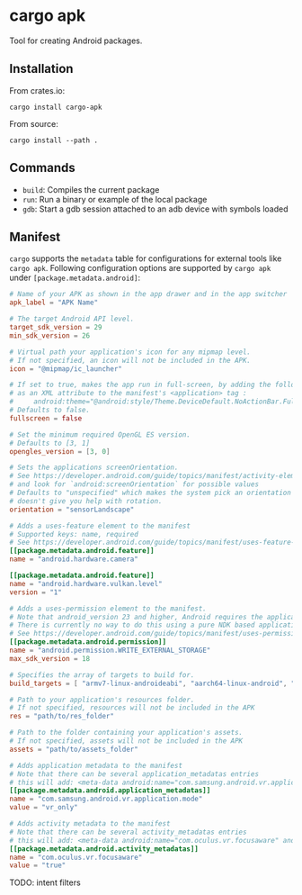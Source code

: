 # cargo apk

Tool for creating Android packages.

## Installation

From crates.io:
```
cargo install cargo-apk
```

From source:
```
cargo install --path .
```

## Commands

- `build`: Compiles the current package
- `run`: Run a binary or example of the local package
- `gdb`: Start a gdb session attached to an adb device with symbols loaded

## Manifest

`cargo` supports the `metadata` table for configurations for external tools like `cargo apk`.
Following configuration options are supported by `cargo apk` under `[package.metadata.android]`:

```toml
# Name of your APK as shown in the app drawer and in the app switcher
apk_label = "APK Name"

# The target Android API level.
target_sdk_version = 29
min_sdk_version = 26

# Virtual path your application's icon for any mipmap level.
# If not specified, an icon will not be included in the APK.
icon = "@mipmap/ic_launcher"

# If set to true, makes the app run in full-screen, by adding the following line
# as an XML attribute to the manifest's <application> tag :
#     android:theme="@android:style/Theme.DeviceDefault.NoActionBar.Fullscreen
# Defaults to false.
fullscreen = false

# Set the minimum required OpenGL ES version.
# Defaults to [3, 1]
opengles_version = [3, 0]

# Sets the applications screenOrientation.
# See https://developer.android.com/guide/topics/manifest/activity-element
# and look for `android:screenOrientation` for possible values
# Defaults to "unspecified" which makes the system pick an orientation and
# doesn't give you help with rotation.
orientation = "sensorLandscape"

# Adds a uses-feature element to the manifest
# Supported keys: name, required
# See https://developer.android.com/guide/topics/manifest/uses-feature-element
[[package.metadata.android.feature]]
name = "android.hardware.camera"

[[package.metadata.android.feature]]
name = "android.hardware.vulkan.level"
version = "1"

# Adds a uses-permission element to the manifest.
# Note that android_version 23 and higher, Android requires the application to request permissions at runtime.
# There is currently no way to do this using a pure NDK based application.
# See https://developer.android.com/guide/topics/manifest/uses-permission-element
[[package.metadata.android.permission]]
name = "android.permission.WRITE_EXTERNAL_STORAGE"
max_sdk_version = 18

# Specifies the array of targets to build for.
build_targets = [ "armv7-linux-androideabi", "aarch64-linux-android", "i686-linux-android", "x86_64-linux-android" ]

# Path to your application's resources folder.
# If not specified, resources will not be included in the APK
res = "path/to/res_folder"

# Path to the folder containing your application's assets.
# If not specified, assets will not be included in the APK
assets = "path/to/assets_folder"

# Adds application metadata to the manifest
# Note that there can be several application_metadatas entries
# this will add: <meta-data android:name="com.samsung.android.vr.application.mode" android:value="vr_only"/>
[[package.metadata.android.application_metadatas]]
name = "com.samsung.android.vr.application.mode"
value = "vr_only"

# Adds activity metadata to the manifest
# Note that there can be several activity_metadatas entries
# this will add: <meta-data android:name="com.oculus.vr.focusaware" android:value="true"/>
[[package.metadata.android.activity_metadatas]]
name = "com.oculus.vr.focusaware"
value = "true"
```

TODO: intent filters
